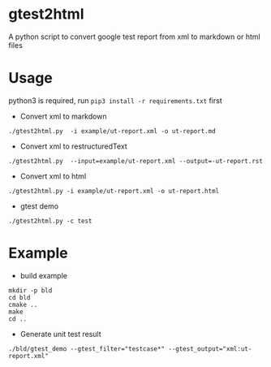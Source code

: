 # gtest2html

A python script to convert google test report from xml to markdown or html files

# Usage

python3 is required, run `pip3 install -r requirements.txt` first

* Convert xml to markdown

```
./gtest2html.py  -i example/ut-report.xml -o ut-report.md
```

* Convert xml to restructuredText

```
./gtest2html.py  --input=example/ut-report.xml --output=-ut-report.rst
```

* Convert xml to html

```
./gtest2html.py -i example/ut-report.xml -o ut-report.html
```

* gtest demo

```
./gtest2html.py -c test
```

# Example

* build example

```
mkdir -p bld
cd bld
cmake ..
make
cd ..
```

* Generate unit test result

```
./bld/gtest_demo --gtest_filter="testcase*" --gtest_output="xml:ut-report.xml"
```
